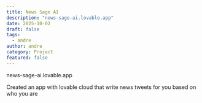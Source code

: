 ```yaml
---
title: News Sage AI
description: "news-sage-ai.lovable.app"
date: 2025-10-02
draft: false
tags:
  - andre
author: andre
category: Project
featured: false
---
```


news-sage-ai.lovable.app

Created an app with lovable cloud that write news tweets for you based on who you are
